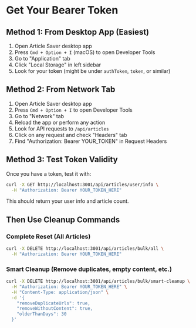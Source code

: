 # Get Your Bearer Token

## Method 1: From Desktop App (Easiest)
1. Open Article Saver desktop app
2. Press `Cmd + Option + I` (macOS) to open Developer Tools
3. Go to "Application" tab
4. Click "Local Storage" in left sidebar
5. Look for your token (might be under `authToken`, `token`, or similar)

## Method 2: From Network Tab
1. Open Article Saver desktop app
2. Press `Cmd + Option + I` to open Developer Tools
3. Go to "Network" tab
4. Reload the app or perform any action
5. Look for API requests to `/api/articles`
6. Click on any request and check "Headers" tab
7. Find "Authorization: Bearer YOUR_TOKEN" in Request Headers

## Method 3: Test Token Validity
Once you have a token, test it with:
```bash
curl -X GET http://localhost:3001/api/articles/user/info \
  -H "Authorization: Bearer YOUR_TOKEN_HERE"
```

This should return your user info and article count.

## Then Use Cleanup Commands

### Complete Reset (All Articles)
```bash
curl -X DELETE http://localhost:3001/api/articles/bulk/all \
  -H "Authorization: Bearer YOUR_TOKEN_HERE"
```

### Smart Cleanup (Remove duplicates, empty content, etc.)
```bash
curl -X DELETE http://localhost:3001/api/articles/bulk/smart-cleanup \
  -H "Authorization: Bearer YOUR_TOKEN_HERE" \
  -H "Content-Type: application/json" \
  -d '{
    "removeDuplicateUrls": true,
    "removeWithoutContent": true,
    "olderThanDays": 30
  }'
```